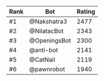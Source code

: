 Rank|Bot|Rating
---|---|---
#1|@Nakshatra3|2477
#2|@NilatacBot|2343
#3|@OpeningsBot|2300
#4|@anti-bot|2141
#5|@CatNail|2119
#6|@pawnrobot|1940

